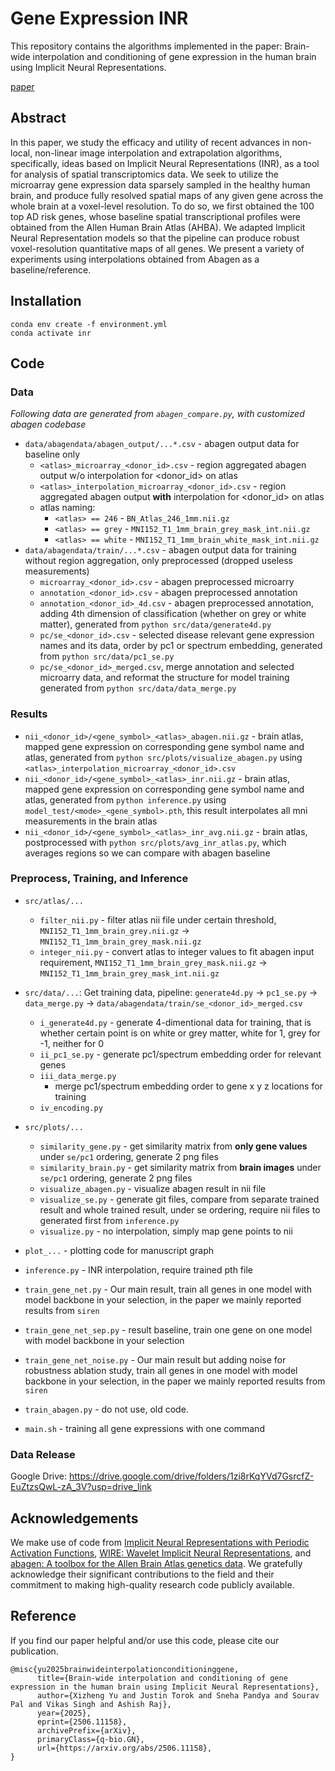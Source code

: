 # Gene Expression INR

This repository contains the algorithms implemented in the paper: Brain-wide interpolation and conditioning of gene expression in the human brain using Implicit Neural Representations.

[paper](https://arxiv.org/abs/2506.11158)

## Abstract

In this paper, we study the efficacy and utility of recent advances in non-local, non-linear image interpolation and extrapolation algorithms, specifically, ideas based on Implicit Neural Representations (INR), as a tool for analysis of spatial transcriptomics data. We seek to utilize the microarray gene expression data sparsely sampled in the healthy human brain, and produce fully resolved spatial maps of any given gene across the whole brain at a voxel-level resolution. To do so, we first obtained the 100 top AD risk genes, whose baseline spatial transcriptional profiles were obtained from the Allen Human Brain Atlas (AHBA). We adapted Implicit Neural Representation models so that the pipeline can produce robust voxel-resolution quantitative maps of all genes. We present a variety of experiments using interpolations obtained from Abagen as a baseline/reference.

## Installation

```
conda env create -f environment.yml
conda activate inr
```

## Code

### Data

*Following data are generated from `abagen_compare.py`, with customized abagen codebase*

- `data/abagendata/abagen_output/...*.csv` - abagen output data for baseline only
    -  `<atlas>_microarray_<donor_id>.csv` - region aggregated abagen output w/o interpolation for <donor_id> on atlas
    -  `<atlas>_interpolation_microarray_<donor_id>.csv` - region aggregated abagen output **with** interpolation for <donor_id> on atlas 
    -  atlas naming:
        - `<atlas> == 246` - `BN_Atlas_246_1mm.nii.gz`
        - `<atlas> == grey` - `MNI152_T1_1mm_brain_grey_mask_int.nii.gz`
        - `<atlas> == white` - `MNI152_T1_1mm_brain_white_mask_int.nii.gz`
- `data/abagendata/train/...*.csv` - abagen output data for training without region aggregation, only preprocessed (dropped useless measurements)
    - `microarray_<donor_id>.csv` - abagen preprocessed microarry
    - `annotation_<donor_id>.csv` - abagen preprocessed annotation
    - `annotation_<donor_id>_4d.csv` - abagen preprocessed annotation, adding 4th dimension of classification (whether on grey or white matter), generated from `python src/data/generate4d.py`
    - `pc/se_<donor_id>.csv` - selected disease relevant gene expression names and its data, order by pc1 or spectrum embedding, generated from `python src/data/pc1_se.py`
    - `pc/se_<donor_id>_merged.csv`, merge annotation and selected microarry data, and reformat the structure for model training generated from `python src/data/data_merge.py`

### Results

- `nii_<donor_id>/<gene_symbol>_<atlas>_abagen.nii.gz` - brain atlas, mapped gene expression on corresponding gene symbol name and atlas, generated from `python src/plots/visualize_abagen.py` using `<atlas>_interpolation_microarray_<donor_id>.csv`
- `nii_<donor_id>/<gene_symbol>_<atlas>_inr.nii.gz` - brain atlas, mapped gene expression on corresponding gene symbol name and atlas, generated from `python inference.py` using `model_test/<mode>_<gene_symbol>.pth`, this result interpolates all mni measurements in the brain atlas
- `nii_<donor_id>/<gene_symbol>_<atlas>_inr_avg.nii.gz` - brain atlas, postprocessed with `python src/plots/avg_inr_atlas.py`, which averages regions so we can compare with abagen baseline

### Preprocess, Training, and Inference

- `src/atlas/...`
    - `filter_nii.py` - filter atlas nii file under certain threshold, `MNI152_T1_1mm_brain_grey.nii.gz` -> `MNI152_T1_1mm_brain_grey_mask.nii.gz`
    - `integer_nii.py` - convert atlas to integer values to fit abagen input requirement, `MNI152_T1_1mm_brain_grey_mask.nii.gz` -> `MNI152_T1_1mm_brain_grey_mask_int.nii.gz`
- `src/data/...`: Get training data, pipeline: `generate4d.py` -> `pc1_se.py` -> `data_merge.py` -> `data/abagendata/train/se_<donor_id>_merged.csv`
    - `i_generate4d.py` - generate 4-dimentional data for training, that is whether certain point is on white or grey matter, white for 1, grey for -1, neither for 0
    - `ii_pc1_se.py` - generate pc1/spectrum embedding order for relevant genes
    - `iii_data_merge.py`
        - merge pc1/spectrum embedding order to gene x y z locations for training
    - `iv_encoding.py`
- `src/plots/...`
    - `similarity_gene.py` - get similarity matrix from **only gene values** under `se/pc1` ordering, generate 2 png files
    - `similarity_brain.py` - get similarity matrix from **brain images** under `se/pc1` ordering, generate 2 png files
    - `visualize_abagen.py` - visualize abagen result in nii file
    - `visualize_se.py` - generate git files, compare from separate trained result and whole trained result, under se ordering, require nii files to generated first from `inference.py`
    - `visualize.py` - no interpolation, simply map gene points to nii

- `plot_...` - plotting code for manuscript graph
- `inference.py` - INR interpolation, require trained pth file
- `train_gene_net.py` - Our main result, train all genes in one model with model backbone in your selection, in the paper we mainly reported results from `siren`
- `train_gene_net_sep.py` - result baseline, train one gene on one model with model backbone in your selection
- `train_gene_net_noise.py` - Our main result but adding noise for robustness ablation study, train all genes in one model with model backbone in your selection, in the paper we mainly reported results from `siren`
- `train_abagen.py` - do not use, old code.
- `main.sh` - training all gene expressions with one command

### Data Release

Google Drive: https://drive.google.com/drive/folders/1zi8rKqYVd7GsrcfZ-EuZtzsQwL-zA_3V?usp=drive_link

## Acknowledgements

We make use of code from [Implicit Neural Representations with Periodic Activation Functions](https://github.com/vsitzmann/siren), [WIRE: Wavelet Implicit Neural Representations](https://github.com/vishwa91/wire), and [abagen: A toolbox for the Allen Brain Atlas genetics data](https://github.com/rmarkello/abagen). We gratefully acknowledge their significant contributions to the field and their commitment to making high-quality research code publicly available.

## Reference
If you find our paper helpful and/or use this code, please cite our publication.

```
@misc{yu2025brainwideinterpolationconditioninggene,
      title={Brain-wide interpolation and conditioning of gene expression in the human brain using Implicit Neural Representations}, 
      author={Xizheng Yu and Justin Torok and Sneha Pandya and Sourav Pal and Vikas Singh and Ashish Raj},
      year={2025},
      eprint={2506.11158},
      archivePrefix={arXiv},
      primaryClass={q-bio.GN},
      url={https://arxiv.org/abs/2506.11158}, 
}
```